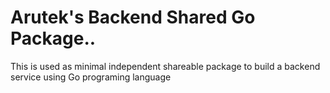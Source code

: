 # Arutek's Backend Shared Go Package..

This is used as minimal independent shareable package to build a backend service using Go programing language 